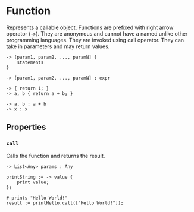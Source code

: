 # Function

Represents a callable object. Functions are prefixed with right arrow operator (`->`). They are anonymous and cannot have a named unlike other programming languages. They are invoked using call operator. They can take in parameters and may return values.

```title="Syntax"
-> [param1, param2, ..., paramN] {
    statements
}

-> [param1, param2, ..., paramN] : expr
```

```title="Example"
-> { return 1; }
-> a, b { return a + b; }

-> a, b : a + b
-> x : x
```

## Properties

### `call`

Calls the function and returns the result.

```title="Signature"
-> List<Any> params : Any
```

```title="Example"
printString := -> value {
    print value;
};

# prints "Hello World!"
result := printHello.call(["Hello World!"]);
```
